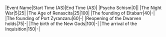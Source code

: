 


|Event Name|Start Time (AS)|End Time (AS)|
|Psycho Schism|0||
|The Night War|5|25|
|The Age of Renascita|25|100|
|The founding of Eltabarr|40|-|
|The founding of Port Zyranzaru|60|-|
|Reopening of the Dwarven holds|75|-|
|The birth of the New Gods|100|-|
|The arrival of the Inquisition|150|-|


